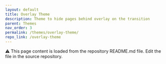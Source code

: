 ```yaml
---
layout: default
title: Overlay Theme
description: Theme to hide pages behind overlay on the transition
parent: Themes
nav_order: 3
permalink: /themes/overlay-theme/
repo_link: /overlay-theme
---
```


⚠️ This page content is loaded from the repository README.md file. Edit the file in the source repository.
